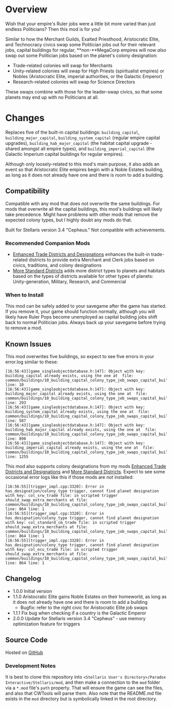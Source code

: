 # Overview

Wish that your empire's Ruler jobs were a little bit more varied than just endless Politicians?  Then this mod is for you!

Similar to how the Merchant Guilds, Exalted Priesthood, Aristocratic Elite, and Technocracy civics swap some Politician jobs out for their relevant jobs, capital buildings for regular, **non\-**MegaCorp empires will now _also_ swap out some Politician jobs based on the planet's colony designation:

* Trade-related colonies will swap for Merchants
* Unity-related colonies will swap for High Priests (spiritualist empires) or Nobles (Aristocratic Elite, imperial authorities, or the Galactic Emperor)
* Research-related colonies will swap for Science Directors

These swaps combine with those for the leader-swap civics, so that some planets may end up with no Politicians at all.

# Changes

Replaces five of the built-in capital buildings: `building_capital`, `building_major_capital`, `building_system_capital` (regular empire capital upgrades), `building_hab_major_capital` (the habitat capital upgrade - shared amongst all empire types), and `building_imperial_capital` (the Galactic Imperium capital buildings for regular empires).

Although only loosely-related to this mod's main purpose, it also adds an event so that Aristocratic Elite empires begin with a Noble Estates building, as long as it does not already have one and there is room to add a building.

## Compatibility

Compatible with any mod that does not overwrite the same buildings.  For mods that overwrite all the capital buildings, this mod's buildings will likely take precedence.  Might have problems with other mods that remove the expected colony types, but I highly doubt any mods do that.

Built for Stellaris version 3.4 "Cepheus."  Not compatible with achievements.

### Recommended Companion Mods

* [Enhanced Trade Districts and Designations](https://steamcommunity.com/sharedfiles/filedetails/?id=2641081470) enhances the built-in trade-related districts to provide extra Merchant and Clerk jobs based on civics, traditions, and colony designations
* [More Standard Districts](https://steamcommunity.com/sharedfiles/filedetails/?id=2650611194) adds more district types to planets and habitats based on the types of districts available for other types of planets: Unity-generation, Military, Research, and Commercial

### When to Install

This mod can be safely added to your savegame after the game has started.  If you remove it, your game should function normally, although you will likely have Ruler Pops become unemployed as capital building jobs shift back to normal Politician jobs.  Always back up your savegame before trying to remove a mod.

## Known Issues

This mod overwrites five buildings, so expect to see five errors in your error.log similar to these:

```
[16:56:43][game_singleobjectdatabase.h:147]: Object with key: building_capital already exists, using the one at  file: common/buildings/10_building_capital_colony_type_job_swaps_capital_building_overrides.txt line: 10
[16:56:43][game_singleobjectdatabase.h:147]: Object with key: building_major_capital already exists, using the one at  file: common/buildings/10_building_capital_colony_type_job_swaps_capital_building_overrides.txt line: 293
[16:56:43][game_singleobjectdatabase.h:147]: Object with key: building_system_capital already exists, using the one at  file: common/buildings/10_building_capital_colony_type_job_swaps_capital_building_overrides.txt line: 587
[16:56:43][game_singleobjectdatabase.h:147]: Object with key: building_hab_major_capital already exists, using the one at  file: common/buildings/10_building_capital_colony_type_job_swaps_capital_building_overrides.txt line: 898
[16:56:43][game_singleobjectdatabase.h:147]: Object with key: building_imperial_capital already exists, using the one at  file: common/buildings/10_building_capital_colony_type_job_swaps_capital_building_overrides.txt line: 1255
```

This mod also supports colony designations from my mods [Enhanced Trade Districts and Designations](https://steamcommunity.com/sharedfiles/filedetails/?id=2641081470) and [More Standard Districts](https://steamcommunity.com/sharedfiles/filedetails/?id=2650611194).  Expect to see some occasional error logs like this if those mods are _not_ installed:

```
[16:56:55][trigger_impl.cpp:3320]: Error in has_designation/colony_type trigger, cannot find planet designation with key: col_srw_trade file: in scripted trigger should_swap_extra_merchants at file: common/buildings/10_building_capital_colony_type_job_swaps_capital_building_overrides.txt line: 864 line: 1
[16:56:55][trigger_impl.cpp:3320]: Error in has_designation/colony_type trigger, cannot find planet designation with key: col_standard_cm_trade file: in scripted trigger should_swap_extra_merchants at file: common/buildings/10_building_capital_colony_type_job_swaps_capital_building_overrides.txt line: 864 line: 1
[16:56:55][trigger_impl.cpp:3320]: Error in has_designation/colony_type trigger, cannot find planet designation with key: col_ecu_trade file: in scripted trigger should_swap_extra_merchants at file: common/buildings/10_building_capital_colony_type_job_swaps_capital_building_overrides.txt line: 864 line: 1
```

## Changelog

* 1.0.0 Initial version
* 1.1.0 Aristocratic Elite gains Noble Estates on their homeworld, as long as it does not already have one and there is room to add a building
    * Bugfix: refer to the right civic for Aristocratic Elite job swaps
* 1.1.1 Fix bug when checking if a country is the Galactic Emperor
* 2.0.0 Update for Stellaris version 3.4 "Cepheus" - use memory optimization feature for triggers

## Source Code

Hosted on [GitHub](https://github.com/corsairmarks/building_capital_colony_type_job_swaps)

### Development Notes

It is best to clone this repository into `<Stellaris User's Directory>/Paradox Interactive/Stellaris/mod`, and then make a connection to the `mod` folder via a `*.mod` file's `path` property.  That will ensure the game can see the files, and also that CWTools will parse them.  Also note that the README.md file exists in the `mod` directory but is symbolically linked in the root directory.